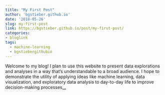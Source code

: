 ```yaml
---
title: "My First Post"
author: 'bgstieber.github.io'
date: '2018-05-26'
slug: my-first-post
link: https://bgstieber.github.io/post/my-first-post/
categories:
- bloglink
tags:
  - machine-learning
  - bgstiebergithubio
---
```


Welcome to my blog!I plan to use this website to present data explorations and analyses in a way that’s understandable to a broad audience. I hope to demonstrate the utility of applying ideas like machine learning, data visualization, and exploratory data analysis to day-to-day life to improve decision-making processes[... <i class="fas fa-external-link-alt"></i>](https://bgstieber.github.io/post/my-first-post/)


